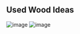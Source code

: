 ## Used Wood Ideas

![image](https://github.com/user-attachments/assets/70d4f069-d4b9-48f6-8fa3-1e6e54dc977b)
![image](https://github.com/user-attachments/assets/4bd33983-2df3-4a49-9471-7346e8fccc76)
